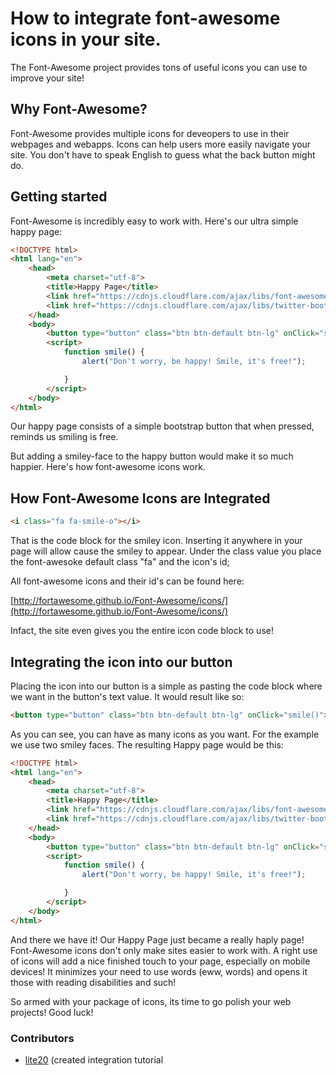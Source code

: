 # How to integrate font-awesome icons in your site.

The Font-Awesome project provides tons of useful icons you can use to improve your site!

## Why Font-Awesome?

Font-Awesome provides multiple icons for deveopers to use in their webpages and webapps. Icons can help users more easily navigate your site. You don't have to speak English to guess what the back button might do.

## Getting started

Font-Awesome is incredibly easy to work with. Here's our ultra simple happy page:

```html
<!DOCTYPE html>
<html lang="en">
    <head>
        <meta charset="utf-8">
        <title>Happy Page</title>
        <link href="https://cdnjs.cloudflare.com/ajax/libs/font-awesome/4.4.0/css/font-awesome.min.css" rel="stylesheet">
        <link href="https://cdnjs.cloudflare.com/ajax/libs/twitter-bootstrap/3.3.5/css/bootstrap.min.css" rel="stylesheet">
    </head>
    <body>
        <button type="button" class="btn btn-default btn-lg" onClick="smile()"> Happy Button </button>
        <script>
            function smile() {
                alert("Don't worry, be happy! Smile, it's free!");

            }
        </script>
    </body>
</html>
```

Our happy page consists of a simple bootstrap button that when pressed, reminds us smiling is free.

But adding a smiley-face to the happy button would make it so much happier. Here's how font-awesome icons work.

## How Font-Awesome Icons are Integrated

```html
<i class="fa fa-smile-o"></i>
```

That is the code block for the smiley icon. Inserting it anywhere in your page will allow cause the smiley to appear. Under the class value you place the font-awesoke default class "fa" and the icon's id;

All font-awesome icons and their id's can be found here:

[http://fortawesome.github.io/Font-Awesome/icons/](http://fortawesome.github.io/Font-Awesome/icons/)

Infact, the site even gives you the entire icon code block to use!

## Integrating the icon into our button

Placing the icon into our button is a simple as pasting the code block where we want in the button's text value. It would result like so:

```html
<button type="button" class="btn btn-default btn-lg" onClick="smile()"><i class="fa fa-smile-o"></i> Happy Button <i class="fa fa-smile-o"></i></button> 
```

As you can see, you can have as many icons as you want. For the example we use two smiley faces. The resulting Happy page would be this:

```html
<!DOCTYPE html>
<html lang="en">
    <head>
        <meta charset="utf-8">
        <title>Happy Page</title>
        <link href="https://cdnjs.cloudflare.com/ajax/libs/font-awesome/4.4.0/css/font-awesome.min.css" rel="stylesheet">
        <link href="https://cdnjs.cloudflare.com/ajax/libs/twitter-bootstrap/3.3.5/css/bootstrap.min.css" rel="stylesheet">
    </head>
    <body>
        <button type="button" class="btn btn-default btn-lg" onClick="smile()"><i class="fa fa-smile-o"></i> Happy Button <i class="fa fa-smile-o"></i></button>
        <script>
            function smile() {
                alert("Don't worry, be happy! Smile, it's free!");

            }
        </script>
    </body>
</html>

```

And there we have it! Our Happy Page just became a really haply page! Font-Awesome icons don't only make sites easier to work with. A right use of icons will add a nice finished touch to your page, especially on mobile devices! It minimizes your need to use words (eww, words) and opens it those with reading disabilities and such!

So armed with your package of icons, its time to go polish your web projects! Good luck!

### Contributors

* [lite20](https://twitter.com/lightningboy24) (created integration tutorial
